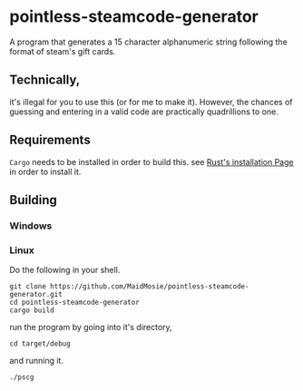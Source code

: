 # pointless-steamcode-generator
A program that generates a 15 character alphanumeric string following the format of steam's gift cards.

## Technically, 
it's illegal for you to use this (or for me to make it). However, the chances of guessing and entering in a valid code are practically quadrillions to one.

## Requirements
`Cargo` needs to be installed in order to build this. see [Rust's installation Page](https://doc.rust-lang.org/cargo/getting-started/installation.html) in order to install it.

## Building

### Windows
<!-- :) -->
### Linux
Do the following in your shell.
```shell
git clone https://github.com/MaidMosie/pointless-steamcode-generator.git
cd pointless-steamcode-generator
cargo build
```
run the program by going into it's directory,
```shell
cd target/debug
```
and running it.
```shell
./pscg
```
